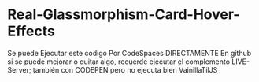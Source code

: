 # Real-Glassmorphism-Card-Hover-Effects

Se puede Ejecutar este codigo Por CodeSpaces DIRECTAMENTE En github si se puede mejorar o quitar algo, recuerde ejecutar el complemento LIVE-Server; también con CODEPEN pero no ejecuta bien VainillaTilJS
